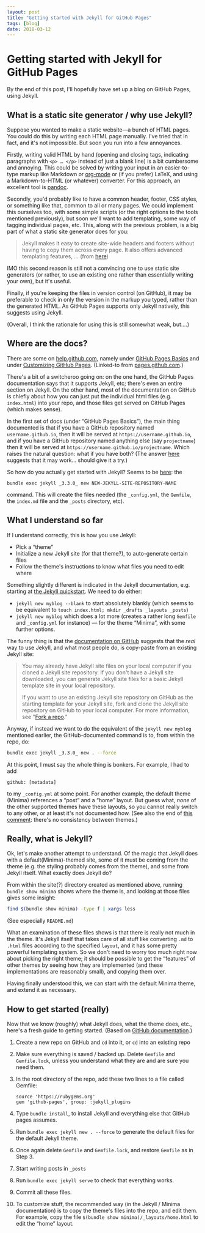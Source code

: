 ```yaml
---
layout: post
title: "Getting started with Jekyll for GitHub Pages"
tags: [blog]
date: 2018-03-12
---
```


# Getting started with Jekyll for GitHub Pages

By the end of this post, I'll hopefully have set up a blog on GitHub Pages, using Jekyll.

## What is a static site generator / why use Jekyll?

Suppose you wanted to make a static website—a bunch of HTML pages. You could do this by writing each HTML page manually. I've tried that in fact, and it's not impossible. But soon you run into a few annoyances.

Firstly, writing valid HTML by hand (opening and closing tags, indicating paragraphs with `<p> … </p>` instead of just a blank line) is a bit cumbersome and annoying. This could be solved by writing your input in an easier-to-type markup like Markdown or [org-mode](https://orgmode.org/) or (if you prefer) LaTeX, and using a Markdown-to-HTML (or whatever) converter. For this approach, an excellent tool is [pandoc](https://pandoc.org/).

Secondly, you'd probably like to have a common header, footer, CSS styles, or something like that, common to all or many pages. We could implement this ourselves too, with some simple scripts (or the right options to the tools mentioned previously), but soon we'll want to add templating, some way of tagging individual pages, etc. This, along with the previous problem, is a big part of what a static site generator does for you:

> Jekyll makes it easy to create site-wide headers and footers without having to copy them across every page. It also offers advanced templating features, … (from [here](https://help.github.com/articles/about-github-pages-and-jekyll/))

IMO this second reason is still not a convincing one to use static site generators (or rather, to use an existing one rather than essentially writing your own), but it's useful.

Finally, if you're keeping the files in version control (on GitHub), it may be preferable to check in only the version in the markup you typed, rather than the generated HTML. As GitHub Pages supports only Jekyll natively, this suggests using Jekyll.

(Overall, I think the rationale for using this is still somewhat weak, but….)

## Where are the docs?

There are some on [help.github.com](https://help.github.com/), namely under [GitHub Pages Basics](https://help.github.com/categories/github-pages-basics/) and under [Customizing GitHub Pages](https://help.github.com/categories/customizing-github-pages/). (Linked-to from [pages.github.com](https://pages.github.com/).)

There's a bit of a switcheroo going on: on the one hand, the GitHub Pages documentation says that it supports Jekyll, etc; there's even an entire section on Jekyll. On the other hand, most of the documentation on GitHub is chiefly about how you can just put the individual html files (e.g. `index.html`) into your repo, and those files get served on GitHub Pages (which makes sense).

In the first set of docs (under “GitHub Pages Basics”), the main thing documented is that if you have a GitHub repository named `username.github.io`, then it will be served at `https://username.github.io`, and if you have a GitHub repository named anything else (say `projectname`) then it will be served at `https://username.github.io/projectname`. Which raises the natural question: what if you have both? (The answer [here](https://github.com/isaacs/github/issues/547#issuecomment-220288687) suggests that it may work… should give it a try.)

So how do you actually get started with Jekyll? Seems to be [here](https://help.github.com/articles/setting-up-your-github-pages-site-locally-with-jekyll/#step-3-optional-generate-jekyll-site-files): the

```
bundle exec jekyll _3.3.0_ new NEW-JEKYLL-SITE-REPOSITORY-NAME
```

command. This will create the files needed (the `_config.yml`, the `Gemfile`, the `index.md` file and the `_posts` directory, etc).

## What I understand so far

If I understand correctly, this is how you use Jekyll:

* Pick a “theme”
* Initialize a new Jekyll site (for that theme?), to auto-generate certain files
* Follow the theme's instructions to know what files you need to edit where

Something slightly different is indicated in the Jekyll documentation, e.g. starting at [the Jekyll quickstart](https://jekyllrb.com/docs/quickstart/). We need to do either:

* `jekyll new myblog --blank` to start absolutely blankly (which seems to be equivalent to `touch index.html; mkdir _drafts _layouts _posts`)
* `jekyll new myblog` which does a lot more (creates a rather long `Gemfile` and `_config.yml` for instance) — for the theme “Minima”, with some further options.

The funny thing is that the [documentation on GitHub](https://help.github.com/articles/setting-up-your-github-pages-site-locally-with-jekyll/#step-3-optional-generate-jekyll-site-files) suggests that the *real* way to use Jekyll, and what most people do, is copy-paste from an existing Jekyll site:

> You may already have Jekyll site files on your local computer if you cloned a Jekyll site repository. If you don't have a Jekyll site downloaded, you can generate Jekyll site files for a basic Jekyll template site in your local repository.
>
> If you want to use an existing Jekyll site repository on GitHub as the starting template for your Jekyll site, fork and clone the Jekyll site repository on GitHub to your local computer. For more information, see "[Fork a repo](https://help.github.com/articles/fork-a-repo/)."

Anyway, if instead we want to do the equivalent of the `jekyll new myblog` mentioned earlier, the GitHub-documented command is to, from within the repo, do:

```sh
bundle exec jekyll _3.3.0_ new . --force
```

At this point, I must say the whole thing is bonkers. For example, I had to add

```
github: [metadata]
```

to my `_config.yml` at some point. For another example, the default theme (Minima) references a “post” and a “home” layout. But guess what, *none* of the other supported themes have these layouts, so you cannot really switch to any other, or at least it's not documented how. (See also the end of [this comment](https://github.com/github/pages-gem/issues/416#issuecomment-337052107): there's no consistency between themes.)

## Really, what is Jekyll?

Ok, let's make another attempt to understand. Of the magic that Jekyll does with a default(Minima)-themed site, some of it must be coming from the theme (e.g. the styling probably comes from the theme), and some from Jekyll itself. What exactly does Jekyll do?

From within the site(?) directory created as mentioned above, running `bundle show minima` shows where the theme is, and looking at those files gives some insight:

```sh
find $(bundle show minima) -type f | xargs less
```

(See especially `README.md`)

What an examination of these files shows is that there is really not much in the theme. It's Jekyll itself that takes care of all stuff like converting `.md` to `.html` files according to the specified `layout`, and it has some pretty powerful templating system. So we don't need to worry too much right now about picking the right theme; it should be possible to get the “features” of other themes by seeing how they are implemented (and these implementations are reasonably small), and copying them over.

Having finally understood this, we can start with the default Minima theme, and extend it as necessary.

## How to get started (really)

Now that we know (roughly) what Jekyll does, what the theme does, etc., here's a fresh guide to getting started. (Based on [GitHub documentation](https://help.github.com/articles/setting-up-your-github-pages-site-locally-with-jekyll/).)

1. Create a new repo on GitHub and `cd` into it, or `cd` into an existing repo

2. Make sure everything is saved / backed up. Delete `Gemfile` and `Gemfile.lock`, unless you understand what they are and are sure you need them.

3. In the root directory of the repo, add these two lines to a file called Gemfile:

   ```
   source 'https://rubygems.org'
   gem 'github-pages', group: :jekyll_plugins
   ```

4. Type `bundle install`, to install Jekyll and everything else that GitHub pages assumes.

5. Run `bundle exec jekyll new . --force` to generate the default files for the default Jekyll theme.

6. Once again delete `Gemfile` and `Gemfile.lock`, and restore `Gemfile` as in Step 3.

7. Start writing posts in `_posts`

8. Run `bundle exec jekyll serve` to check that everything works.

9. Commit all these files.

10. To customize stuff, the recommended way (in the Jekyll / Minima documentation) is to copy the theme's files into the repo, and edit them. For example, copy the file `$(bundle show minima)/_layouts/home.html` to edit the “home” layout.

